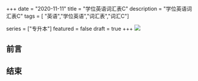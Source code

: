 +++
date = "2020-11-11"
title = "学位英语词汇表C"
description = "学位英语词汇表C"
tags = [ "英语","学位英语","词汇表","词汇C"]

series = ["专升本"]
featured = false
draft = true 
+++
![](https://gitee.com/lalalaxiaowifi/pictures/raw/master/image/%E6%97%A5%E5%B8%B8%E6%90%AC%E7%A0%96%E5%A4%B4.png)

## 前言



## 结束



